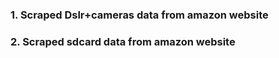 ### 1. Scraped Dslr+cameras data from amazon website
### 2. Scraped sdcard data from amazon website
